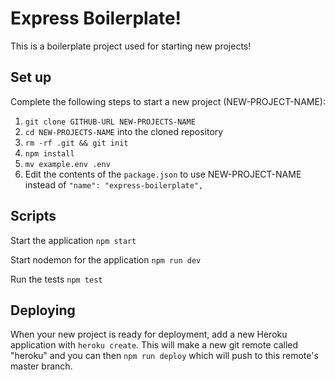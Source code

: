 # Express Boilerplate!

This is a boilerplate project used for starting new projects!

## Set up

Complete the following steps to start a new project (NEW-PROJECT-NAME):

1. `git clone GITHUB-URL NEW-PROJECTS-NAME`
2. `cd NEW-PROJECTS-NAME` into the cloned repository
3. `rm -rf .git && git init`
4. `npm install`
5. `mv example.env .env`
6. Edit the contents of the `package.json` to use NEW-PROJECT-NAME instead of `"name": "express-boilerplate",`

## Scripts

Start the application `npm start`

Start nodemon for the application `npm run dev`

Run the tests `npm test`

## Deploying

When your new project is ready for deployment, add a new Heroku application with `heroku create`. This will make a new git remote called "heroku" and you can then `npm run deploy` which will push to this remote's master branch.